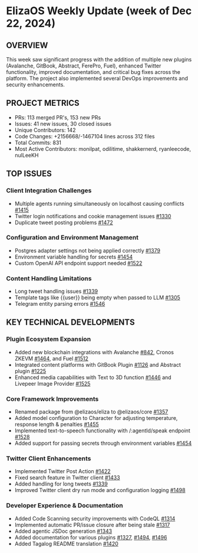 # ElizaOS Weekly Update (week of Dec 22, 2024)

## OVERVIEW
This week saw significant progress with the addition of multiple new plugins (Avalanche, GitBook, Abstract, FerePro, Fuel), enhanced Twitter functionality, improved documentation, and critical bug fixes across the platform. The project also implemented several DevOps improvements and security enhancements.

## PROJECT METRICS
- PRs: 113 merged PR's, 153 new PRs
- Issues: 41 new issues, 30 closed issues
- Unique Contributors: 142
- Code Changes: +2156668/-1467104 lines across 312 files
- Total Commits: 831
- Most Active Contributors: monilpat, odilitime, shakkernerd, ryanleecode, nulLeeKH

## TOP ISSUES

### Client Integration Challenges
- Multiple agents running simultaneously on localhost causing conflicts [#1415](https://github.com/elizaos/eliza/issues/1415)
- Twitter login notifications and cookie management issues [#1330](https://github.com/elizaos/eliza/issues/1330)
- Duplicate tweet posting problems [#1472](https://github.com/elizaos/eliza/issues/1472)

### Configuration and Environment Management
- Postgres adapter settings not being applied correctly [#1379](https://github.com/elizaos/eliza/issues/1379)
- Environment variable handling for secrets [#1454](https://github.com/elizaos/eliza/issues/1454)
- Custom OpenAI API endpoint support needed [#1522](https://github.com/elizaos/eliza/issues/1522)

### Content Handling Limitations
- Long tweet handling issues [#1339](https://github.com/elizaos/eliza/issues/1339)
- Template tags like {{user}} being empty when passed to LLM [#1305](https://github.com/elizaos/eliza/issues/1305)
- Telegram entity parsing errors [#1546](https://github.com/elizaos/eliza/issues/1546)

## KEY TECHNICAL DEVELOPMENTS

### Plugin Ecosystem Expansion
- Added new blockchain integrations with Avalanche [#842](https://github.com/elizaos/eliza/pull/842), Cronos ZKEVM [#1464](https://github.com/elizaos/eliza/pull/1464), and Fuel [#1512](https://github.com/elizaos/eliza/pull/1512)
- Integrated content platforms with GitBook Plugin [#1126](https://github.com/elizaos/eliza/pull/1126) and Abstract plugin [#1225](https://github.com/elizaos/eliza/pull/1225)
- Enhanced media capabilities with Text to 3D function [#1446](https://github.com/elizaos/eliza/pull/1446) and Livepeer Image Provider [#1525](https://github.com/elizaos/eliza/pull/1525)

### Core Framework Improvements
- Renamed package from @elizaos/eliza to @elizaos/core [#1357](https://github.com/elizaos/eliza/pull/1357)
- Added model configuration to Character for adjusting temperature, response length & penalties [#1455](https://github.com/elizaos/eliza/pull/1455)
- Implemented text-to-speech functionality with /:agentId/speak endpoint [#1528](https://github.com/elizaos/eliza/pull/1528)
- Added support for passing secrets through environment variables [#1454](https://github.com/elizaos/eliza/pull/1454)

### Twitter Client Enhancements
- Implemented Twitter Post Action [#1422](https://github.com/elizaos/eliza/pull/1422)
- Fixed search feature in Twitter client [#1433](https://github.com/elizaos/eliza/pull/1433)
- Added handling for long tweets [#1339](https://github.com/elizaos/eliza/pull/1339)
- Improved Twitter client dry run mode and configuration logging [#1498](https://github.com/elizaos/eliza/pull/1498)

### Developer Experience & Documentation
- Added Code Scanning security improvements with CodeQL [#1314](https://github.com/elizaos/eliza/pull/1314)
- Implemented automatic PR/issue closure after being stale [#1317](https://github.com/elizaos/eliza/pull/1317)
- Added agentic JSDoc generation [#1343](https://github.com/elizaos/eliza/pull/1343)
- Added documentation for various plugins [#1327](https://github.com/elizaos/eliza/pull/1327), [#1494](https://github.com/elizaos/eliza/pull/1494), [#1496](https://github.com/elizaos/eliza/pull/1496)
- Added Tagalog README translation [#1420](https://github.com/elizaos/eliza/pull/1420)